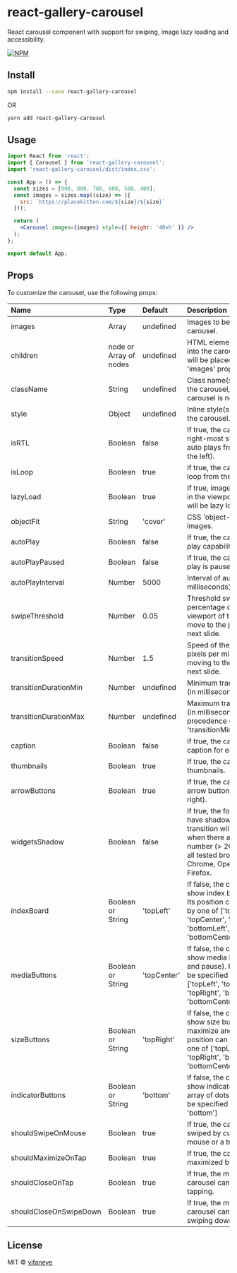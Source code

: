 # react-gallery-carousel

React carousel component with support for swiping, image lazy loading and accessibility.

[![NPM](https://img.shields.io/npm/v/react-gallery-carousel.svg)](https://www.npmjs.com/package/react-gallery-carousel)

## Install

```bash
npm install --save react-gallery-carousel
```
OR
```bash
yarn add react-gallery-carousel
```

## Usage

```jsx
import React from 'react';
import { Carousel } from 'react-gallery-carousel';
import 'react-gallery-carousel/dist/index.css';

const App = () => {
  const sizes = [900, 800, 700, 600, 500, 400];
  const images = sizes.map((size) => ({
    src: `https://placekitten.com/${size}/${size}`
  }));

  return (
    <Carousel images={images} style={{ height: '40vh' }} />
  );
};

export default App;

```

## Props

To customize the carousel, use the following props:

|Name                  |Type                  |Default    |Description|
|:---------------------|:---------------------|:----------|:----------|
|images                |Array                 |undefined  |Images to be placed in the carousel.|
|children              |node or Array of nodes|undefined  |HTML element(s) to be placed into the carousel, but it (they) will be placed only if the 'images' prop is not present.|
|className             |String                |undefined  |Class name(s) to be placed on the carousel, when the carousel is not maximized.|
|style                 |Object                |undefined  |Inline style(s) to be placed on the carousel.|
|isRTL                 |Boolean               |false      |If true, the carousel shows the right-most slide first (and auto plays from the right to the left).|
|isLoop                |Boolean               |true       |If true, the carousel form a loop from the ribbon of slides.|
|lazyLoad              |Boolean               |true       |If true, images that are not yet in the viewport of the carousel will be lazy loaded.|
|objectFit             |String                |'cover'    |CSS 'object-fit' style of the images.|
|autoPlay              |Boolean               |false      |If true, the carousel has auto play capability.|
|autoPlayPaused        |Boolean               |false      |If true, the carousel's auto play is paused at start.|
|autoPlayInterval      |Number                |5000       |Interval of auto play (in milliseconds).|
|swipeThreshold        |Number                |0.05       |Threshold swipe distance (in percentage of the width of the viewport of the carousel) to move to the previous or the next slide.|
|transitionSpeed       |Number                |1.5        |Speed of the transition (in pixels per milliseconds) in moving to the previous or the next slide.|
|transitionDurationMin |Number                |undefined  |Minimum transition duration (in milliseconds).|
|transitionDurationMax |Number                |undefined  |Maximum transition duration (in milliseconds). It has precedence over 'transitionMin'.|
|caption               |Boolean               |false      |If true, the carousel shows caption for each image.|
|thumbnails            |Boolean               |true       |If true, the carousel shows thumbnails.|
|arrowButtons          |Boolean               |true       |If true, the carousel shows arrow buttons (i.e. left and right).|
|widgetsShadow         |Boolean               |false      |If true, the following widgets have shadows. If true, the transition will drop frames when there are a large number (> 20) of images on all tested browsers (Safari, Chrome, Opera, Edge), except Firefox.|
|indexBoard            |Boolean or String     |'topLeft'  |If false, the carousel does not show index board (e.g. 8/10). Its position can be specified by one of ['topLeft', 'topCenter', 'topRight', 'bottomLeft', 'bottomCenter','bottomRight'].|
|mediaButtons          |Boolean or String     |'topCenter'|If false, the carousel does not show media buttons (i.e. play and pause). Its position can be specified by one of ['topLeft', 'topCenter', 'topRight', 'bottomLeft', 'bottomCenter','bottomRight'].|
|sizeButtons           |Boolean or String     |'topRight' |If false, the carousel does not show size buttons (i.e. maximize and minimize). Its position can be specified by one of ['topLeft', 'topCenter', 'topRight', 'bottomLeft', 'bottomCenter','bottomRight'].|
|indicatorButtons      |Boolean or String     |'bottom'   |If false, the carousel does not show indicator buttons (i.e. array of dots). Its position can be specified by one of ['top', 'bottom']|
|shouldSwipeOnMouse    |Boolean               |true       |If true, the carousel can be swiped by cursor using a mouse or a track pad.|
|shouldMaximizeOnTap   |Boolean               |true       |If true, the carousel can be maximized by tapping.|
|shouldCloseOnTap      |Boolean               |true       |If true, the maximized carousel can be closed by tapping.|
|shouldCloseOnSwipeDown|Boolean               |true       |If true, the maximized carousel can be closed by swiping down.|

## License

MIT © [yifaneye](https://github.com/yifaneye/react-gallery-carousel)
